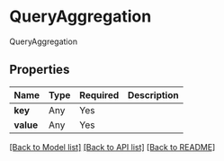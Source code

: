 # QueryAggregation

QueryAggregation

## Properties
| Name | Type | Required | Description |
| ------------ | ------------- | ------------- | ------------- |
**key** | Any | Yes |  |
**value** | Any | Yes |  |


[[Back to Model list]](../../README.md#models-v2-link) [[Back to API list]](../../README.md#documentation-for-api-endpoints) [[Back to README]](../../README.md)
